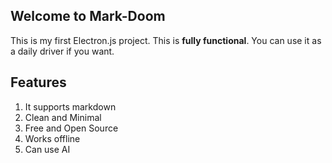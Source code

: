 ## Welcome to Mark-Doom
This is my first Electron.js project. This is **fully functional**. You can use it as a daily driver if you want.
## Features
1. It supports markdown
2. Clean and Minimal
3. Free and Open Source
4. Works offline
5. Can use AI 
